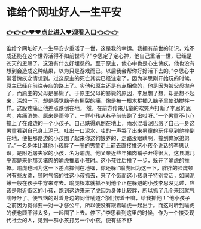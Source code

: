 # 谁给个网址好人一生平安

### <a href="https://github.com/uytyr/gfry/issues/1">👉👉👉♥♥点此进入♥观看入口👈👉👉</a>

谁给个网址好人一生平安少重活了一世，这是我的幸运。我拥有前世的知识，难不成还能在这个世界活得不如前世吗？”李思定了定心神，他自己重活一世，已经是苍天的恩赐了，这没有什么好埋怨的。至于原主，他心中也是心生愧疚，他也没有想到会造成这种结果，以为只是游戏而已。以后我会帮你好好活下去的。”李思心中带着愧疚之情想到。过这原主的死亡其实已经注定了，因为李思刚开始玩的时候，原主已经在前往寺庙的路上了。实他和原主还是有点相像的，他是因为被父母抛弃了，而原主的父母是暴毙了。于原主父母的暴毙的原因，李思想了想，却是想不起来，深想一下，却是感觉脑子有撕裂的痛，像是被一根木棍插入脑子里使劲搅拌一样。这股疼痛让他差点跌倒在地。
然，在前方传来儿童的欢笑声打断了李思的思考，疼痛消失。原来是雨停了，一群小孩从巷子前头跑了出哎呀。”一个男童不小心撞上了在路边的一个小孩子。自己跌得趴倒在地上，雨水混着泥巴溅了自己一身这男童看到自己身上泥巴，吐出一口泥水，哇的一声哭了出来男童的玩伴见到他摔倒在地，便把那路边的小孩围了起来你这狗娘养的，走路没眼睛啊，撞到俺家弟弟了。”一名身体比其他小孩胖了一圈的男童走上前去直接推这小孩个说话的李思认识，是附近屠夫家的小孩，名为喻虎。他父亲近些年猪肉铺子开得很大，这县城几乎都是来他那买猪肉的喻虎推着小孩时。这小孩往后推了一步，躲开了喻虎的推搡。喻虎也因为这一下差点摔倒在地嘿，你还躲!”喻虎因为这一下，胖胖的脸庞顿时有些发烫，顿时气恼的往这小孩抓去，来了个饿而这小孩身子特别灵活，如同泥鳅一般在孩子中穿来穿去。喻虎根本就抓不到他个正在躲避的小孩李思没见过，应该是附近街区的小孩，跑到这边来玩了虎因为身体比较胖，所以抓了几个来回就气喘吁吁了。便气恼的对着身边的同伴吼道:“你们愣着干嘛，给我抓他！”他小孩子之前因为觉得要一对一才够公平，所以便没有跟着喻虎一起出手。而这时听到喻虎的便也顾不得太多，一起围了上去。停下。”李思看到这里的时候，作为一个接受现代社会的人，见到一群小孩打另一个小孩，便有些不舒
